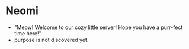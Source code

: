 # Neomi
- "Meow! Welcome to our cozy little server! Hope you have a purr-fect time here!"
- purpose is not discovered yet.